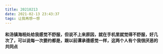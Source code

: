 ```yaml
---
title: 20210213
date: 2021-02-13 23:43:37
tags: 让我再想一想
---
```

#### 和汤镇海相处给我感觉不舒服，但说不上来原因，就在手机里就觉得不舒服，好几次了，可以说每一次要约都是，跟以前谭承德感觉一样，这两个人有个我很厌恶的共同点